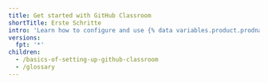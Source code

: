 ```yaml
---
title: Get started with GitHub Classroom
shortTitle: Erste Schritte
intro: 'Learn how to configure and use {% data variables.product.prodname_classroom %} to administer your course.'
versions:
  fpt: '*'
children:
  - /basics-of-setting-up-github-classroom
  - /glossary
---
```


